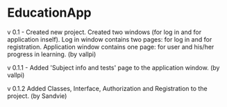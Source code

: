 # EducationApp
v 0.1 - Created new project. Created two windows (for log in and for application inself). Log in window contains two pages: for log in and 
for registration. Application window contains one page: for user and his/her progress in learning. (by vallpi)

v 0.1.1 - Added 'Subject info and tests' page to the application window. (by vallpi)

v 0.1.2 Added Classes, Interface, Authorization and Registration to the project. (by Sandvie)
